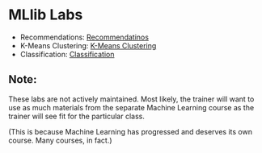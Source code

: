 <link rel='stylesheet' href='../assets/css/main.css'/>

# MLlib Labs 

* Recommendations: [Recommendatinos](recs/README.md)
* K-Means Clustering: [K-Means Clustering](kmeans/README.md)
* Classification: [Classification](classification/README.md)

## Note: 

These labs are not actively maintained. Most likely, the
trainer will want to use as much materials from the separate
Machine Learning course as the trainer will see fit for the particular class.

(This is because Machine Learning has progressed and deserves its own course.
Many courses, in fact.)


